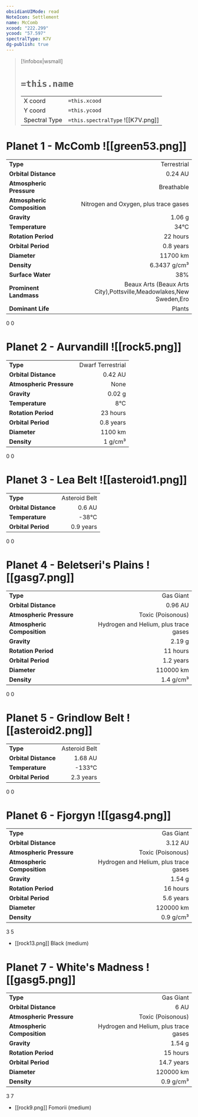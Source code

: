 ```yaml
---
obsidianUIMode: read
NoteIcon: Settlement
name: McComb
xcood: "222.299"
ycood: "57.597"
spectralType: K7V
dg-publish: true
---
```

> [!infobox|wsmall]
> # `=this.name`
> | | |
> | - | - |
> | X coord | `=this.xcood` |
> | Y coord| `=this.ycood` |
> | Spectral Type | `=this.spectralType` ![[K7V.png]] |

# Planet 1 - McComb ![[green53.png]]
|                             |                           |
| --------------------------- | -------------------------:|
| **Type**                    |             Terrestrial |
| **Orbital Distance**        |   0.24 AU |
| **Atmospheric Pressure**    |       Breathable |
| **Atmospheric Composition** |      Nitrogen and Oxygen, plus trace gases |
| **Gravity**                 |        1.06 g |
| **Temperature**             |    34°C |
| **Rotation Period**         |  22 hours |
| **Orbital Period** | 0.8 years |
| **Diameter**                |      11700 km | 
| **Density**                 |    6.3437 g/cm³ |
| **Surface Water**           |           38% | 
| **Prominent Landmass**      |         Beaux Arts (Beaux Arts City),Pottsville,Meadowlakes,New Sweden,Ero | 
| **Dominant Life**           |         Plants |



0
0



# Planet 2 - Aurvandill ![[rock5.png]]
|                             |                           |
| --------------------------- | -------------------------:|
| **Type**                    |             Dwarf Terrestrial |
| **Orbital Distance**        |   0.42 AU |
| **Atmospheric Pressure**    |       None |
| **Gravity**                 |        0.02 g |
| **Temperature**             |    8°C |
| **Rotation Period**         |  23 hours |
| **Orbital Period** | 0.8 years |
| **Diameter**                |      1100 km | 
| **Density**                 |    1 g/cm³ |



0
0



# Planet 3 - Lea Belt ![[asteroid1.png]]
|                             |                           |
| --------------------------- | -------------------------:|
| **Type**                    |             Asteroid Belt |
| **Orbital Distance**        |   0.6 AU |
| **Temperature**             |    -38°C |
| **Orbital Period** | 0.9 years |



0
0



# Planet 4 - Beletseri's Plains ![[gasg7.png]]
|                             |                           |
| --------------------------- | -------------------------:|
| **Type**                    |             Gas Giant |
| **Orbital Distance**        |   0.96 AU |
| **Atmospheric Pressure**    |       Toxic (Poisonous) |
| **Atmospheric Composition** |      Hydrogen and Helium, plus trace gases |
| **Gravity**                 |        2.19 g |
| **Rotation Period**         |  11 hours |
| **Orbital Period** | 1.2 years |
| **Diameter**                |      110000 km | 
| **Density**                 |    1.4 g/cm³ |



0
0



# Planet 5 - Grindlow Belt ![[asteroid2.png]]
|                             |                           |
| --------------------------- | -------------------------:|
| **Type**                    |             Asteroid Belt |
| **Orbital Distance**        |   1.68 AU |
| **Temperature**             |    -133°C |
| **Orbital Period** | 2.3 years |



0
0



# Planet 6 - Fjorgyn ![[gasg4.png]]
|                             |                           |
| --------------------------- | -------------------------:|
| **Type**                    |             Gas Giant |
| **Orbital Distance**        |   3.12 AU |
| **Atmospheric Pressure**    |       Toxic (Poisonous) |
| **Atmospheric Composition** |      Hydrogen and Helium, plus trace gases |
| **Gravity**                 |        1.54 g |
| **Rotation Period**         |  16 hours |
| **Orbital Period** | 5.6 years |
| **Diameter**                |      120000 km | 
| **Density**                 |    0.9 g/cm³ |



3
5

- [[rock13.png]] Black (medium)

# Planet 7 - White's Madness ![[gasg5.png]]
|                             |                           |
| --------------------------- | -------------------------:|
| **Type**                    |             Gas Giant |
| **Orbital Distance**        |   6 AU |
| **Atmospheric Pressure**    |       Toxic (Poisonous) |
| **Atmospheric Composition** |      Hydrogen and Helium, plus trace gases |
| **Gravity**                 |        1.54 g |
| **Rotation Period**         |  15 hours |
| **Orbital Period** | 14.7 years |
| **Diameter**                |      120000 km | 
| **Density**                 |    0.9 g/cm³ |



3
7

- [[rock9.png]] Fomorii (medium)

